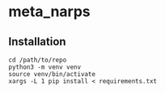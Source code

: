 # meta_narps

## Installation

```
cd /path/to/repo
python3 -m venv venv
source venv/bin/activate
xargs -L 1 pip install < requirements.txt
```
